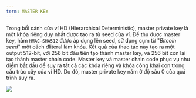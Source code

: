 ```yaml
---
term: MASTER KEY
---
```


Trong bối cảnh của ví HD (Hierarchical Deterministic), master private key là một khóa riêng duy nhất được tạo ra từ seed của ví. Để thu được master key, hàm `HMAC-SHA512` được áp dụng lên seed, sử dụng cụm từ "*Bitcoin seed*" một cách đliteral làm khóa. Kết quả của thao tác này tạo ra một output 512-bit, với 256 bit đầu tiên tạo thành master key, và 256 bit còn lại tạo thành master chain code. Master key và master chain code phục vụ như điểm bắt đầu để suy ra tất cả các khóa riêng và khóa công khai con trong cấu trúc cây của ví HD. Do đó, master private key nằm ở độ sâu 0 của quá trình suy ra.

![](../../dictionnaire/assets/19.png)